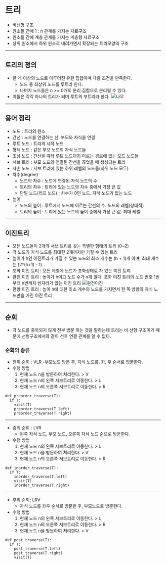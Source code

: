 # 트리
- 비선형 구조
- 원소들 간에 1 : n 관계를 가지는 자료구조
- 원소들 간에 계층 관계를 가지는 계층형 자료구조
- 상위 원소에서 하위 원소로 내려가면서 확장되는 트리모양의 구조
---
## 트리의 정의
- 한 개 이상의 노드로 이루어진 유한 집합이며 다음 조건을 만족한다.
  - 노드 중 최상위 노드를 루트라 한다.
  - 나머지 노드들은 n >= 0개의 분리 집합으로 분리될 수 있다.
- 이들은 각각 하나의 트리가 되며 루트의 부트리라 한다.
![나무](/tree.PNG)
---
## 용어 정리
- 노드 : 트리의 원소
- 간선 : 노드를 연결하는 선. 부모와 자식을 연결
- 루트 노드 : 트리의 시작 노드 
- 형제 노드 : 같은 부모 노드의 자식 노드들
- 조상 노드 : 간선을 따라 루트 노드까지 이르는 경로에 있는 모드 노드들
- 서브 트리 : 부모 노드와 연결된 간선을 끊었을 때 생성되는 트리
- 자손 노드 : 서브 트리에 있는 하위 레벨의 노드들(하위 노드 모두)
- 차수(degree)
  - 노드의 차수 : 노드에 연결된 자식 노드의 수
  - 트리의 차수 : 트리에 있는 노드의 차수 중에서 가장 큰 값
  - 단말 노드(리프 노드) : 차수가 0인 노드. 자식 노드가 없는 노드
- 높이
  - 노드의 높이 : 루트에서 노드에 이르는 간선의 수. 노드의 레벨(상대적)
  - 트리의 높이 : 트리에 있는 노드의 높이 중에서 가장 큰 값. 최대 레벨
---
## 이진트리
- 모든 노드들이 2개의 서브 트리를 갖는 특별한 형태의 트리 (0~2)
- 각 노드가 자식 노드를 최대한 2개까지만 가질 수 있는 트리
- 높이가 h인 이진트리가 가질 수 있는 노드의 최소 개수는 (h + 1)개 이며, 최대 개수는 (2^(h+1) - 1)
- 포화 이진 트리 : 모든 레벨에 노드가 포화상태로 차 있는 이진 트리
- 완전 이진 트리 : 높이가 h이고 노드 수가 n개 일때, 포화 이진 트리의 노드 번호 1번부터 n번까지 빈자리가 없는 이진 트리
![완전이진](/완전이진트리.PNG)
- 편향 이진 트리 : 높이 h에 대한 최소 개수의 노드를 가지면서 한 쪽 방향의 자식 노드만을 가진 이진 트리
---
## 순회
- 각 노드를 중복되지 않게 전부 방문 하는 것을 말하는데 트리는 비 선형 구조이기 때문에 선형구조에서와 같이 선후 연결 관계를 알 수 없다.
### 순회의 종류
- 전위 순회 : VLR
  -부모노드 방문 후, 자식 노드를, 좌, 우 순서로 방문한다.
- 수행 방법
  1. 현재 노드 n을 방문하여 처리한다. > V
  2. 현재 노드 n의 왼쪽 서브트리로 이동한다. > L
  3. 현재 노드 n의 오른쪽 서브트리로 이동한다. > R
```
def preorder_traverse(T):
  if T:
    visit(T)
    preorder_traverse(T.left)
    preorder_traverse(T.right)
```
---
- 중위 순회 : LVR
  - 왼쪽 자식 노드, 부모 노드, 오른쪽 자식 노드 순으로 방문한다.
- 수행 방법
  1. 현재 노드 n의 왼쪽 서브트리로 이동한다. > L
  2. 현재 노드 n을 방문하여 처리한다. > V
  3. 현재 노드 n의 오른쪽 서브트리로 이동한다. > R
```
def inorder_traverse(T):
  if T:
    inorder_traverse(T.left)
    visit(T)
    inorder_traverse(T.right)
```
---
- 후위 순회: LRV
  - 자식 노드를 좌우 순서로 방문한 후, 부모노드로 방문한다.
- 수행 방법
  1. 현재 노드 n의 왼쪽 서브트리로 이동한다. > L
  2. 현재 노드 n의 오른쪽 서브트리로 이동한다. > R
  3. 현재 노드 n을 방문하여 처리한다. > V
```
def post_traverse(T):
  if T:
    post_traverse(T.left)
    post_traverse(T.right)
    visit(T)
```